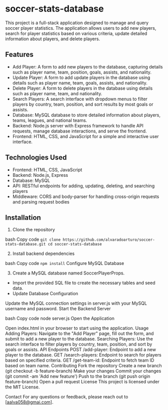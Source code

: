# soccer-stats-database
This project is a full-stack application designed to manage and query soccer player statistics. The application allows users to add new players, search for player statistics based on various criteria,  update detailed information about players, and delete players.

## Features
- Add Player: A form to add new players to the database, capturing details such as player name, team, position, goals, assists, and nationality.
- Update Player: A form to add update players in the database using details such as player name, team, goals, assists, and nationality.
- Delete Player: A form to delete players in the database using details such as player name, team, and nationality.
- Search Players: A search interface with dropdown menus to filter players by country, team, position, and sort results by most goals or assists.
- Database: MySQL database to store detailed information about players, teams, leagues, and national teams.
- Backend: Node.js server with Express framework to handle API requests, manage database interactions, and serve the frontend.
- Frontend: HTML, CSS, and JavaScript for a simple and interactive user interface.

## Technologies Used
- Frontend: HTML, CSS, JavaScript
- Backend: Node.js, Express
- Database: MySQL
- API: RESTful endpoints for adding, updating, deleting, and searching players
- Middleware: CORS and body-parser for handling cross-origin requests and parsing request bodies

## Installation
1. Clone the repository

bash
Copy code
`git clone https://github.com/alvaradoarturo/soccer-stats-database.git
cd soccer-stats-database`

2. Install backend dependencies

bash
Copy code
`npm install`
Configure MySQL Database

3. Create a MySQL database named SoccerPlayerProps.
- Import the provided SQL file to create the necessary tables and seed data.
- Update Database Configuration

Update the MySQL connection settings in server.js with your MySQL username and password.
Start the Backend Server

bash
Copy code
node server.js
Open the Application

Open index.html in your browser to start using the application.
Usage
Adding Players: Navigate to the "Add Player" page, fill out the form, and submit to add a new player to the database.
Searching Players: Use the search interface to filter players by country, team, position, and sort by goals or assists.
API Endpoints
POST /add-player: Endpoint to add a new player to the database.
GET /search-players: Endpoint to search for players based on specified criteria.
GET /get-team-id: Endpoint to fetch team ID based on team name.
Contributing
Fork the repository
Create a new branch (git checkout -b feature-branch)
Make your changes
Commit your changes (git commit -am 'Add new feature')
Push to the branch (git push origin feature-branch)
Open a pull request
License
This project is licensed under the MIT License.

Contact
For any questions or feedback, please reach out to [aalva058@gmai.com].
